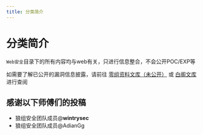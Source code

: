```yaml
---
title: 分类简介
---
```

# 分类简介

`Web安全`目录下的所有内容均与web有关，只进行信息整合，不会公开POC/EXP等

如需要了解已公开的漏洞信息披露，请前往 [零组资料文库（未公开）](https://wiki.0-sec.org) 或 [白阁文库](https://wiki.bylibrary.cn/) 进行查阅

## 感谢以下师傅们的投稿
 - 狼组安全团队成员@**wintrysec**
 - 狼组安全团队成员@AdianGg